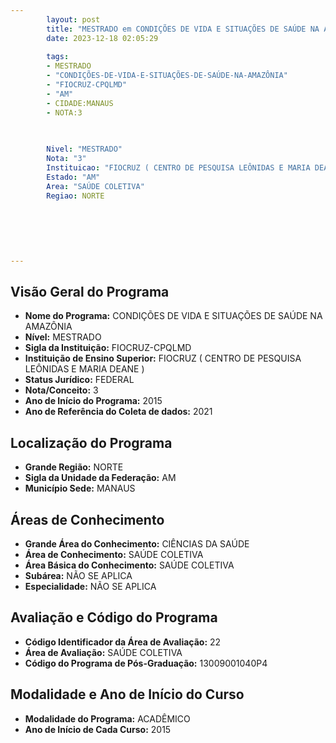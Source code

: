 ```yaml
---
        layout: post
        title: "MESTRADO em CONDIÇÕES DE VIDA E SITUAÇÕES DE SAÚDE NA AMAZÔNIA na FIOCRUZ-CPQLMD  "
        date: 2023-12-18 02:05:29
     
        tags:
        - MESTRADO
        - "CONDIÇÕES-DE-VIDA-E-SITUAÇÕES-DE-SAÚDE-NA-AMAZÔNIA"
        - "FIOCRUZ-CPQLMD"
        - "AM"
        - CIDADE:MANAUS
        - NOTA:3
        
       

        Nivel: "MESTRADO"
        Nota: "3"
        Instituicao: "FIOCRUZ ( CENTRO DE PESQUISA LEÔNIDAS E MARIA DEANE )"
        Estado: "AM"
        Area: "SAÚDE COLETIVA"
        Regiao: NORTE
        
        
        
        
        
        
---
```

## Visão Geral do Programa
- **Nome do Programa:** CONDIÇÕES DE VIDA E SITUAÇÕES DE SAÚDE NA AMAZÔNIA
- **Nível:** MESTRADO
- **Sigla da Instituição:** FIOCRUZ-CPQLMD
- **Instituição de Ensino Superior:** FIOCRUZ ( CENTRO DE PESQUISA LEÔNIDAS E MARIA DEANE )
- **Status Jurídico:** FEDERAL
- **Nota/Conceito:** 3
- **Ano de Início do Programa:** 2015
- **Ano de Referência do Coleta de dados:** 2021

## Localização do Programa
- **Grande Região:** NORTE
- **Sigla da Unidade da Federação:** AM
- **Município Sede:** MANAUS

## Áreas de Conhecimento
- **Grande Área do Conhecimento:** CIÊNCIAS DA SAÚDE
- **Área de Conhecimento:** SAÚDE COLETIVA
- **Área Básica do Conhecimento:** SAÚDE COLETIVA
- **Subárea:** NÃO SE APLICA
- **Especialidade:** NÃO SE APLICA

## Avaliação e Código do Programa
- **Código Identificador da Área de Avaliação:** 22
- **Área de Avaliação:** SAÚDE COLETIVA
- **Código do Programa de Pós-Graduação:** 13009001040P4


## Modalidade e Ano de Início do Curso
- **Modalidade do Programa:** ACADÊMICO
- **Ano de Início de Cada Curso:** 2015
